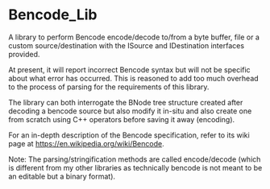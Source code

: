 # Bencode_Lib

A library to perform Bencode encode/decode to/from
a byte buffer, file or a custom source/destination with the
ISource and IDestination interfaces provided. 

At present, it will report incorrect Bencode syntax but will not be
specific about what error has occurred. This is reasoned to add too 
much overhead to the process of parsing for the requirements of this 
library. 

The library can both interrogate the BNode tree structure created after
decoding a bencode source but also modify it in-situ and also create one
from scratch using C++ operators before saving it away (encoding).

For an in-depth description of the Bencode specification, refer 
to its wiki page at https://en.wikipedia.org/wiki/Bencode.

Note: The parsing/stringification methods are called encode/decode (which
is different from my other libraries as technically bencode is not meant to be
an editable but a binary format).
